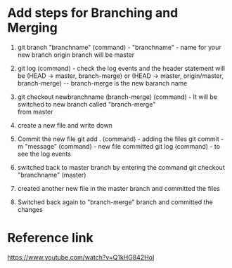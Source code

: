 # Add steps for Branching and Merging

1. git branch "branchname" (command) - "branchname" - name for your new branch 
    origin branch will be master
2. git log (command) - check the log events and the header statement will be 
    (HEAD -> master, branch-merge) or (HEAD -> master, origin/master, branch-merge) -- branch-merge is the new baranch name
3. git checkout newbranchname (branch-merge) (command) - It will be switched to new branch called "branch-merge"    
    from master
4. create a new file and write down
5. Commit the new file
    git add . (command) - adding the files
    git commit -m "message"  (command) - new file committed
    git log (command) - to see the log events 

6. switched back to master branch by entering the command git checkout "branchname" (master)
7. created another new file in the master branch and committed the files
8. Switched back again to "branch-merge" branch and committed the changes

 

# Reference link

https://www.youtube.com/watch?v=Q1kHG842HoI